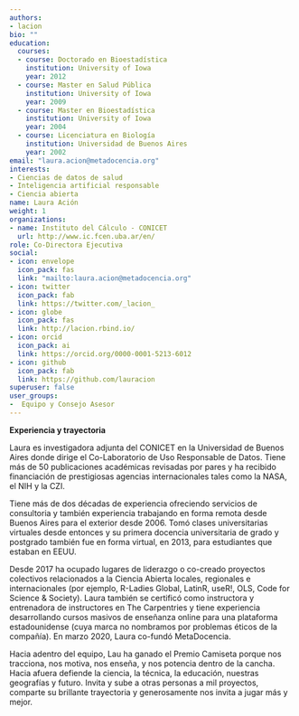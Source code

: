 ```yaml
---
authors:
- lacion
bio: ""
education:
  courses:
  - course: Doctorado en Bioestadística
    institution: University of Iowa
    year: 2012
  - course: Master en Salud Pública
    institution: University of Iowa
    year: 2009
  - course: Master en Bioestadística
    institution: University of Iowa
    year: 2004
  - course: Licenciatura en Biología
    institution: Universidad de Buenos Aires
    year: 2002
email: "laura.acion@metadocencia.org"
interests:
- Ciencias de datos de salud
- Inteligencia artificial responsable
- Ciencia abierta
name: Laura Ación
weight: 1
organizations:
- name: Instituto del Cálculo - CONICET
  url: http://www.ic.fcen.uba.ar/en/
role: Co-Directora Ejecutiva
social:
- icon: envelope
  icon_pack: fas
  link: "mailto:laura.acion@metadocencia.org"
- icon: twitter
  icon_pack: fab
  link: https://twitter.com/_lacion_
- icon: globe
  icon_pack: fas
  link: http://lacion.rbind.io/
- icon: orcid
  icon_pack: ai
  link: https://orcid.org/0000-0001-5213-6012
- icon: github
  icon_pack: fab
  link: https://github.com/lauracion
superuser: false
user_groups:
-  Equipo y Consejo Asesor
---
```


**Experiencia y trayectoria**

Laura es investigadora adjunta del CONICET en la Universidad de Buenos Aires donde dirige el Co-Laboratorio de Uso Responsable de Datos. Tiene más de 50 publicaciones académicas revisadas por pares y ha recibido financiación de prestigiosas agencias internacionales tales como la NASA, el NIH y la CZI. 

Tiene más de dos décadas de experiencia ofreciendo servicios de consultoria y también experiencia trabajando en forma remota desde Buenos Aires para el exterior desde 2006. Tomó clases universitarias virtuales desde entonces y su primera docencia universitaria de grado y postgrado también fue en forma virtual, en 2013, para estudiantes que estaban en EEUU.  

Desde 2017 ha ocupado lugares de liderazgo o co-creado proyectos colectivos relacionados a la Ciencia Abierta locales, regionales e internacionales (por ejemplo, R-Ladies Global, LatinR, useR!, OLS, Code for Science & Society). Laura también se certificó como instructora y entrenadora de instructores en The Carpentries y tiene experiencia desarrollando cursos masivos de enseñanza online para una plataforma estadounidense (cuya marca no nombramos por problemas éticos de la compañía). En marzo 2020, Laura co-fundó MetaDocencia.

Hacia adentro del equipo, Lau ha ganado el Premio Camiseta porque nos tracciona, nos motiva, nos enseña, y nos potencia dentro de la cancha. Hacia afuera defiende la ciencia, la técnica, la educación, nuestras geografías y futuro. Invita y sube a otras personas a mil proyectos, comparte su brillante trayectoria y generosamente nos invita a jugar más y mejor. 
